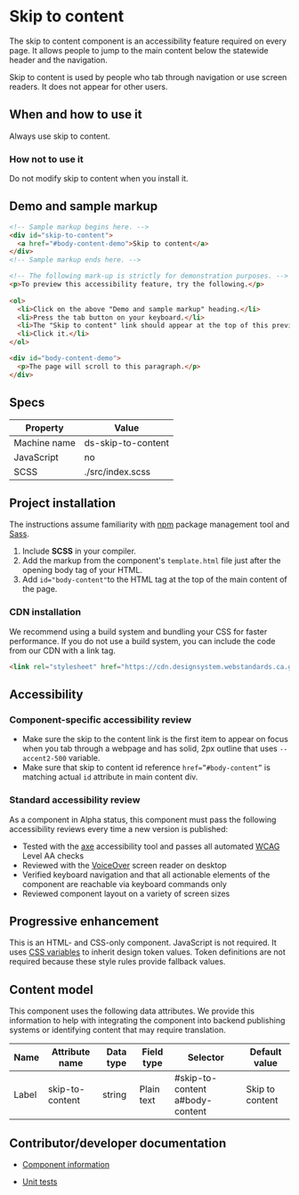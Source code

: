 # Skip to content

The skip to content component is an accessibility feature required on every page. It allows people to jump to the main content below the statewide header and the navigation.

Skip to content is used by people who tab through navigation or use screen readers. It does not appear for other users.

## When and how to use it

Always use skip to content.

### How not to use it

Do not modify skip to content when you install it.

## Demo and sample markup

```html preview
<!-- Sample markup begins here. -->
<div id="skip-to-content">
  <a href="#body-content-demo">Skip to content</a>
</div>
<!-- Sample markup ends here. -->

<!-- The following mark-up is strictly for demonstration purposes. -->
<p>To preview this accessibility feature, try the following.</p>
  
<ol>
  <li>Click on the above "Demo and sample markup" heading.</li>
  <li>Press the tab button on your keyboard.</li>
  <li>The "Skip to content" link should appear at the top of this preview.</li>
  <li>Click it.</li>
</ol>

<div id="body-content-demo">
  <p>The page will scroll to this paragraph.</p>
</div>
```

## Specs

| Property     | Value              |
| ------------ | ------------------ |
| Machine name | ds-skip-to-content |
| JavaScript   | no                 |
| SCSS         | ./src/index.scss   |

## Project installation

The instructions assume familiarity with [npm](https://npmjs.com) package management tool and [Sass](https://sass-lang.com/).

1. Include **SCSS** in your compiler.
2. Add the markup from the component's `template.html` file just after the opening body tag of your HTML.
3. Add `id="body-content"`to the HTML tag at the top of the main content of the page.

### CDN installation

We recommend using a build system and bundling your CSS for faster performance. If you do not use a build system, you can include the code from our CDN with a link tag.

```html
<link rel="stylesheet" href="https://cdn.designsystem.webstandards.ca.gov/components/ds-skip-to-content/v2.0.0/dist/index.css">
```

## Accessibility

### Component-specific accessibility review

- Make sure the skip to the content link is the first item to appear on focus when you tab through a webpage and has solid, 2px outline that uses `--accent2-500` variable.
- Make sure that skip to content id reference `href=”#body-content”` is matching actual `id` attribute in main content div.

### Standard accessibility review

As a component in Alpha status, this component must pass the following accessibility reviews every time a new version is published:

- Tested with the [axe](https://www.deque.com/axe/) accessibility tool and passes all automated [WCAG](https://www.w3.org/TR/WCAG21/) Level AA checks
- Reviewed with the [VoiceOver](https://www.apple.com/voiceover/info/guide/_1121.html) screen reader on desktop
- Verified keyboard navigation and that all actionable elements of the component are reachable via keyboard commands only
- Reviewed component layout on a variety of screen sizes

## Progressive enhancement

This is an HTML- and CSS-only component. JavaScript is not required. It uses [CSS variables](<https://developer.mozilla.org/en-US/docs/Web/CSS/var()#syntax>) to inherit design token values. Token definitions are not required because these style rules provide fallback values.

## Content model

This component uses the following data attributes. We provide this information to help with integrating the component into backend publishing systems or identifying content that may require translation.

| Name  | Attribute name  | Data type | Field type | Selector                           | Default value   |
| ----- | --------------- | --------- | ---------- | ---------------------------------- | --------------- |
| Label | skip-to-content | string    | Plain text | #skip-to-content a#body-content | Skip to content |

## Contributor/developer documentation

- [Component information](https://github.com/cagov/design-system/blob/main/components/README.md)

- [Unit tests](https://github.com/cagov/design-system/blob/main/components/UNIT-TESTS.md)
